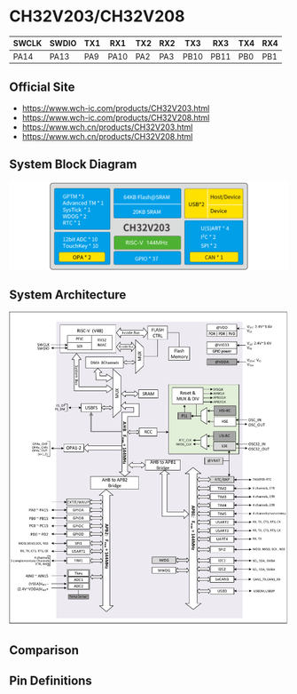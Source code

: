 # CH32V203/CH32V208

| SWCLK | SWDIO | TX1 | RX1  | TX2 | RX2 | TX3  | RX3  | TX4  | RX4  |
|-------|-------|-----|------|-----|-----|------|------|------|------|
| PA14  | PA13  | PA9 | PA10 | PA2 | PA3 | PB10 | PB11 | PB0  | PB1  |

## Official Site

- https://www.wch-ic.com/products/CH32V203.html
- https://www.wch-ic.com/products/CH32V208.html
- https://www.wch.cn/products/CH32V203.html
- https://www.wch.cn/products/CH32V208.html

## System Block Diagram
<img src="image/system_CH32V203.png" />

## System Architecture
<img src="image/architecture_CH32V203.png" />

## Comparison

## Pin Definitions
